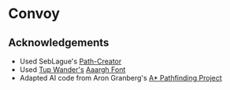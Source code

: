 # Convoy

## Acknowledgements
- Used SebLague's [Path-Creator](https://github.com/SebLague/Path-Creator)
- Used [Tup Wander's](http://www.tupwanders.nl) [Aaargh Font](https://www.dafont.com/aaargh.font)
- Adapted AI code from Aron Granberg's [A* Pathfinding Project](https://arongranberg.com/astar/)

